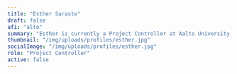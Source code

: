 ```yaml
---
title: "Esther Saraste"
draft: false
afi: "alto"
summary: "Esther is currently a Project Controller at Aalto University in Espoo Finland, working in the school of Arts, Design and Architecture. Esther works mainly with externally funded projects particularly EU funded projects."
thumbnail: "/img/uploads/profiles/esther.jpg"
socialImage: "/img/uploads/profiles/esther.jpg"
role: "Project Controller"
active: false
---
```



